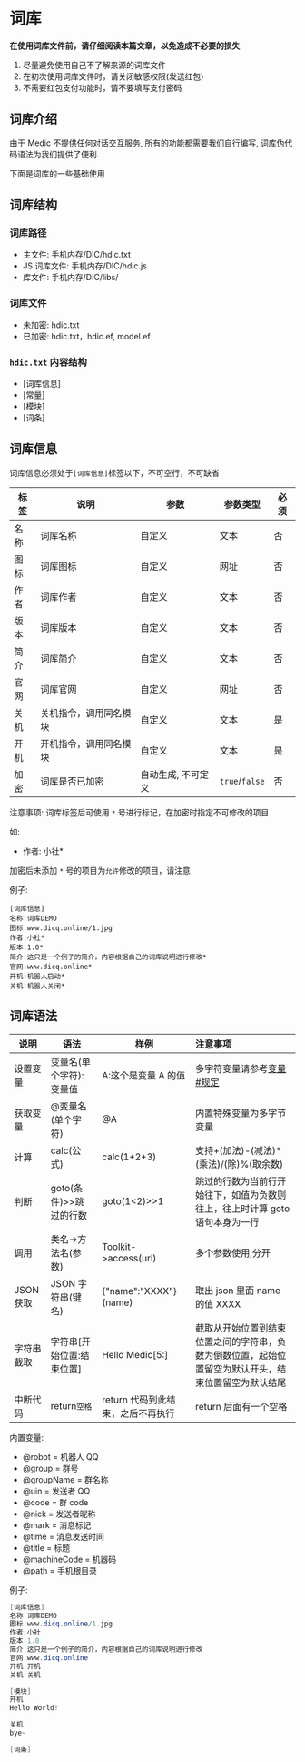 # 词库

**在使用词库文件前，请仔细阅读本篇文章，以免造成不必要的损失**

1. 尽量避免使用自己不了解来源的词库文件
2. 在初次使用词库文件时，请关闭敏感权限(发送红包)
3. 不需要红包支付功能时，请不要填写支付密码

## 词库介绍

由于 Medic 不提供任何对话交互服务, 所有的功能都需要我们自行编写, 词库伪代码语法为我们提供了便利.

下面是词库的一些基础使用

## 词库结构

### 词库路径

- 主文件: 手机内存/DIC/hdic.txt
- JS 词库文件: 手机内存/DIC/hdic.js
- 库文件: 手机内存/DIC/libs/

### 词库文件

- 未加密: hdic.txt
- 已加密: hdic.txt，hdic.ef, model.ef

### `hdic.txt` 内容结构

- [词库信息]
- [常量]
- [模块]
- [词条]

## 词库信息

词库信息必须处于`[词库信息]`标签以下，不可空行，不可缺省

| 标签 | 说明                   | 参数               | 参数类型       | 必须 |
| ---- | ---------------------- | ------------------ | -------------- | ---- |
| 名称 | 词库名称               | 自定义             | 文本           | 否   |
| 图标 | 词库图标               | 自定义             | 网址           | 否   |
| 作者 | 词库作者               | 自定义             | 文本           | 否   |
| 版本 | 词库版本               | 自定义             | 文本           | 否   |
| 简介 | 词库简介               | 自定义             | 文本           | 否   |
| 官网 | 词库官网               | 自定义             | 网址           | 否   |
| 关机 | 关机指令，调用同名模块 | 自定义             | 文本           | 是   |
| 开机 | 开机指令，调用同名模块 | 自定义             | 文本           | 是   |
| 加密 | 词库是否已加密         | 自动生成, 不可定义 | `true`/`false` | 否   |

注意事项: 词库标签后可使用 `*` 号进行标记，在加密时指定不可修改的项目

如:

- 作者: 小社\*

加密后未添加 `*` 号的项目为`允许`修改的项目，请注意

例子:

```
[词库信息]
名称:词库DEMO
图标:www.dicq.online/1.jpg
作者:小社*
版本:1.0*
简介:这只是一个例子的简介，内容根据自己的词库说明进行修改*
官网:www.dicq.online*
开机:机器人启动*
关机:机器人关闭*
```

## 词库语法

| 说明       | 语法                      | 样例                              | 注意事项                                                                                             |
| ---------- | ------------------------- | --------------------------------- | :--------------------------------------------------------------------------------------------------- |
| 设置变量   | 变量名(单个字符):变量值   | A:这个是变量 A 的值               | 多字符变量请参考[变量#规定](variable.md#规定)                                                        |
| 获取变量   | @变量名(单个字符)         | @A                                | 内置特殊变量为多字节变量                                                                             |
| 计算       | calc(公式)                | calc(1+2+3)                       | 支持+(加法)-(减法)\*(乘法)/(除)%(取余数)                                                             |
| 判断       | goto(条件)>>跳过的行数    | goto(1<2)>>1                      | 跳过的行数为当前行开始往下，如值为负数则往上，往上时计算 goto 语句本身为一行                         |
| 调用       | 类名->方法名(参数)        | Toolkit->access(url)              | 多个参数使用\,分开                                                                                   |
| JSON 获取  | JSON 字符串(键名)         | {"name":"XXXX"}(name)             | 取出 json 里面 name 的值 XXXX                                                                        |
| 字符串截取 | 字符串[开始位置:结束位置] | Hello Medic[5:]                   | 截取从开始位置到结束位置之间的字符串，负数为倒数位置，起始位置留空为默认开头，结束位置留空为默认结尾 |
| 中断代码   | return`空格`              | return 代码到此结束，之后不再执行 | return 后面有一个空格                                                                                |

内置变量:

- @robot = 机器人 QQ
- @group = 群号
- @groupName = 群名称
- @uin = 发送者 QQ
- @code = 群 code
- @nick = 发送者昵称
- @mark = 消息标记
- @time = 消息发送时间
- @title = 标题
- @machineCode = 机器码
- @path = 手机根目录

例子:

```java title="hdic.txt"
[词库信息]
名称:词库DEMO
图标:www.dicq.online/1.jpg
作者:小社
版本:1.0
简介:这只是一个例子的简介，内容根据自己的词库说明进行修改
官网:www.dicq.online
开机:开机
关机:关机

[模块]
开机
Hello World!

关机
bye~

[词条]
```
